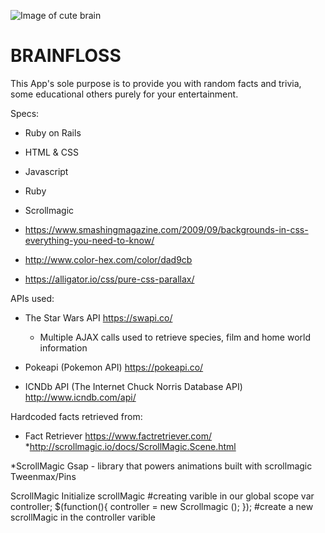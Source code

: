 ![Image of cute brain](https://parade.com/wp-content/uploads/2015/09/Brain-Booster.jpg)
# BRAINFLOSS
This App's sole purpose is to provide you with random facts and trivia, some educational others purely for your entertainment.

Specs:

* Ruby on Rails

* HTML & CSS

* Javascript

* Ruby

* Scrollmagic

* https://www.smashingmagazine.com/2009/09/backgrounds-in-css-everything-you-need-to-know/

* http://www.color-hex.com/color/dad9cb

* https://alligator.io/css/pure-css-parallax/


APIs used:

* The Star Wars API https://swapi.co/

    * Multiple AJAX calls used to retrieve species, film and home world information


* Pokeapi (Pokemon API) https://pokeapi.co/

* ICNDb API (The Internet Chuck Norris Database API) http://www.icndb.com/api/

Hardcoded facts retrieved from:

* Fact Retriever https://www.factretriever.com/
*http://scrollmagic.io/docs/ScrollMagic.Scene.html

*ScrollMagic
Gsap - library that powers animations built with scrollmagic
Tweenmax/Pins

ScrollMagic 
Initialize scrollMagic 
 #creating varible in our global scope
 var controller;
  $(function(){
     controller = new Scrollmagic ();
  }); #create a new scrollMagic in the controller varible   


